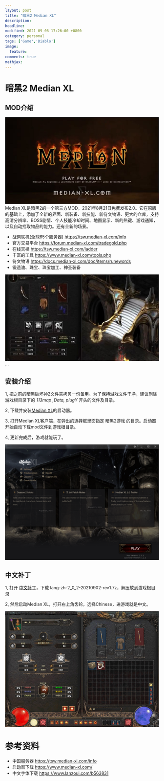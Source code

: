 ```yaml
---
layout: post
title: "暗黑2 Median XL"
description: 
headline: 
modified: 2021-09-06 17:26:00 +0800
category: personal
tags: ['Game','Diablo']
image: 
  feature: 
comments: true
mathjax: 
---
```


# 暗黑2 Median XL

## MOD介绍

![](images/median01.jpg)
Median XL是暗黑2的一个第三方MOD，2021年8月21日免费发布2.0。它在原版的基础上，添加了全新的界面、新装备、新技能、新符文物语、更大的仓库，支持高清分辨率、BOSS剧情、个人技能冷却时间、地图显示、新的热键、游戏通知，以及自动拾取物品的能力。还有全新的场景。

- 战网联机(全球65个服务器) https://tsw.median-xl.com/info
- 官方交易平台 https://forum.median-xl.com/tradegold.php
- 在线天梯 https://tsw.median-xl.com/ladder
- 丰富的工具 https://www.median-xl.com/tools.php
- 符文物语 https://docs.median-xl.com/doc/items/runewords
- 锻造油、珠宝、珠宝加工、神圣装备


![](images/median02.jpg)
...


## 安装介绍


1, 把之前的暗黑破坏神2文件夹拷贝一份备用。为了保持游戏文件干净，建议删除游戏根目录下的 *113map ,Data, plugY* 开头的文件及目录。

2, 下载并安装[Median XL](https://www.median-xl.com/)的启动器。

3, 打开Median XL客户端，在弹出的选择框里面指定 暗黑2游戏 的目录。启动器开始自动下载mod文件到游戏根目录。

4, 更新完成后，游戏就能玩了。

![](images/median04.png)

## 中文补丁
1, 打开 [中文补丁](https://www.lanzoui.com/b563831)，下载 lang-zh-2_0_2-20210902-rev1.7z，解压放到游戏根目录

2, 然后启动Median XL，打开右上角齿轮，选择Chinese，进游戏就是中文。

![](images/median05.jpg)


# 参考资料

* 中国服务器 https://tsw.median-xl.com/info
* 启动器下载 https://www.median-xl.com/
* 中文字体下载 https://www.lanzoui.com/b563831


